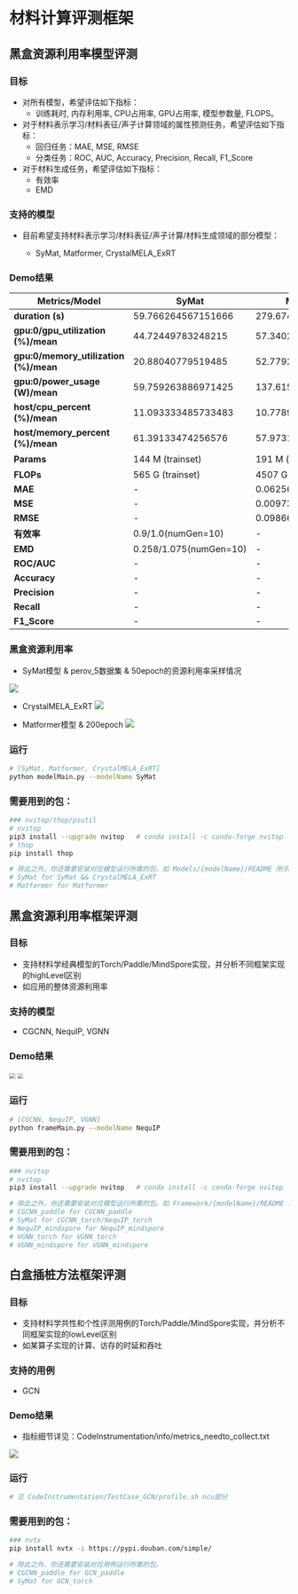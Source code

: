 # 材料计算评测框架

## 黑盒资源利用率模型评测

### 目标

- 对所有模型，希望评估如下指标：
  - 训练耗时, 内存利用率, CPU占用率, GPU占用率, 模型参数量, FLOPS。
- 对于材料表示学习/材料表征/声子计算领域的属性预测任务，希望评估如下指标：
  - 回归任务：MAE, MSE, RMSE
  - 分类任务：ROC, AUC, Accuracy, Precision, Recall, F1_Score
- 对于材料生成任务，希望评估如下指标：
  - 有效率
  - EMD

 

### 支持的模型

- 目前希望支持材料表示学习/材料表征/声子计算/材料生成领域的部分模型：

  - SyMat, Matformer, CrystalMELA_ExRT

  

### Demo结果

| Metrics/Model                         | **SyMat**                | Matformer | CrystalMELA_ExRT |
| ------------------------------------- |--------------------------| ---- | ---- |
| **duration (s)**                      | 59.766264567151666       | 279.6747203390005 | 6.047079102998396 |
| **gpu:0/gpu_utilization (%)/mean**    | 44.72449783248215        | 57.34024483103515 | 11.003273684208766 |
| **gpu:0/memory_utilization (%)/mean** | 20.88040779519485        | 52.77920022097266 | 6.495060309199788 |
| **gpu:0/power_usage (W)/mean**        | 59.759263886971425       | 137.61544282401448 | 17.624458588602128 |
| **host/cpu_percent (%)/mean**         | 11.093333485733483       | 10.778991993015806 | 60.34570476629634 |
| **host/memory_percent (%)/mean**      | 61.39133474256576        | 57.97314795422511 | 67.23119746163277 |
| **Params** | 144 M (trainset) | 191 M (trainset) | - (ExRT是传统机器学习模型) |
| **FLOPs** | 565 G (trainset) | 4507 G (trainset) | - |
| **MAE** | - | 0.0625682767954642 | - |
| **MSE** | - | 0.00973441919158266 | - |
| **RMSE** | - | 0.09866316025539959 | - |
| **有效率** | 0.9/1.0(numGen=10) | - | - |
| **EMD** | 0.258/1.075(numGen=10) | - | - |
| **ROC/AUC** | - | -                   | 0.18400880762056013/0.03733669441730265 |
| **Accuracy** | - | - | 0.918989320135452/0.802031779109143 |
| **Precision** | - | - | 0.8820606355813501/0.6898393250597135 |
| **Recall** | - | - | 0.8518414383176423/0.5316257366414497 |
| **F1_Score** | - | - | 0.86343144768573/0.6269558037116416 |

### 黑盒资源利用率

- SyMat模型 & perov_5数据集 & 50epoch的资源利用率采样情况

![](assets/SyMat_BlackBoxResource_show.png)


- CrystalMELA_ExRT
![](assets/CrystalMELA_ExRT_BlackBoxResource_show.png)


- Matformer模型 & 200epoch
![](assets/Matformer_200Epoch_BlackBoxResource_show.png)


### 运行

~~~bash
# [SyMat, Matformer, CrystalMELA_ExRT]
python modelMain.py --modelName SyMat
~~~



### 需要用到的包：

~~~bash
### nvitop/thop/psutil
# nvitop
pip3 install --upgrade nvitop   # conda install -c conda-forge nvitop
# thop
pip install thop

# 除此之外，你还需要安装对应模型运行所需的包。如 Models/{modelName}/README 所示。
# SyMat for SyMat && CrystalMELA_ExRT
# Matformer for Matformer
~~~





## 黑盒资源利用率框架评测

### 目标

- 支持材料学经典模型的Torch/Paddle/MindSpore实现，并分析不同框架实现的highLevel区别
- 如应用的整体资源利用率


### 支持的模型

- CGCNN, NequIP, VGNN



### Demo结果

<img src="assets/CGCNN_show2.png" style="zoom: 67%;" />

<img src="assets/NequIP_show2.png" style="zoom: 67%;" />

### 运行

~~~bash
# [CGCNN, NequIP, VGNN]
python frameMain.py --modelName NequIP
~~~



### 需要用到的包：

~~~bash
### nvitop
# nvitop
pip3 install --upgrade nvitop   # conda install -c conda-forge nvitop

# 除此之外，你还需要安装对应模型运行所需的包。如 Framework/{modelName}/README 所示。
# CGCNN_paddle for CGCNN_paddle
# SyMat for CGCNN_torch/NequIP_torch
# NequIP_mindspore for NequIP_mindspore
# VGNN_torch for VGNN_torch
# VGNN_mindspore for VGNN_mindspore
~~~



## 白盒插桩方法框架评测

### 目标

- 支持材料学共性和个性评测用例的Torch/Paddle/MindSpore实现，并分析不同框架实现的lowLevel区别
- 如某算子实现的计算、访存的时延和吞吐


### 支持的用例

- GCN



### Demo结果
- 指标细节详见：CodeInstrumentation/info/metrics_needto_collect.txt
<img src="assets/GCN_convlayer_ncu_metrics_show.png" />


### 运行

~~~bash
# 见 CodeInstrumentation/TestCase_GCN/profile.sh ncu部分
~~~



### 需要用到的包：

~~~bash
### nvtx
pip install nvtx -i https://pypi.douban.com/simple/

# 除此之外，你还需要安装对应用例运行所需的包。
# CGCNN_paddle for GCN_paddle
# SyMat for GCN_torch
~~~